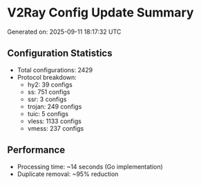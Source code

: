 # V2Ray Config Update Summary
Generated on: 2025-09-11 18:17:32 UTC

## Configuration Statistics
- Total configurations: 2429
- Protocol breakdown:
  - hy2: 39 configs
  - ss: 751 configs
  - ssr: 3 configs
  - trojan: 249 configs
  - tuic: 5 configs
  - vless: 1133 configs
  - vmess: 237 configs

## Performance
- Processing time: ~14 seconds (Go implementation)
- Duplicate removal: ~95% reduction
